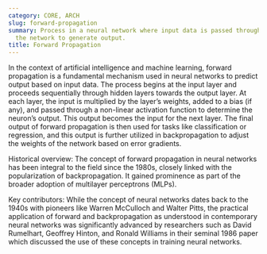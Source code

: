 ```yaml
---
category: CORE, ARCH
slug: forward-propagation
summary: Process in a neural network where input data is passed through layers of
  the network to generate output.
title: Forward Propagation
---
```


In the context of artificial intelligence and machine learning, forward propagation is a fundamental mechanism used in neural networks to predict output based on input data. The process begins at the input layer and proceeds sequentially through hidden layers towards the output layer. At each layer, the input is multiplied by the layer’s weights, added to a bias (if any), and passed through a non-linear activation function to determine the neuron’s output. This output becomes the input for the next layer. The final output of forward propagation is then used for tasks like classification or regression, and this output is further utilized in backpropagation to adjust the weights of the network based on error gradients.

Historical overview: The concept of forward propagation in neural networks has been integral to the field since the 1980s, closely linked with the popularization of backpropagation. It gained prominence as part of the broader adoption of multilayer perceptrons (MLPs).

Key contributors: While the concept of neural networks dates back to the 1940s with pioneers like Warren McCulloch and Walter Pitts, the practical application of forward and backpropagation as understood in contemporary neural networks was significantly advanced by researchers such as David Rumelhart, Geoffrey Hinton, and Ronald Williams in their seminal 1986 paper which discussed the use of these concepts in training neural networks.